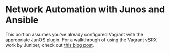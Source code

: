 # Network Automation with Junos and Ansible

This portion assumes you've already configured Vagrant with the appropriate JunOS plugin. For a walkthrough of using the Vagrant vSRX work by Juniper, check out [this blog post](keepingitclassless.net/2015/03/go-go-gadget-networking-lab/).